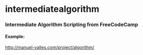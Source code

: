 # intermediatealgorithm

### Intermediate Algorithm Scripting from FreeCodeCamp

#### Example:
http://manuel-valles.com/project/algorithm/
